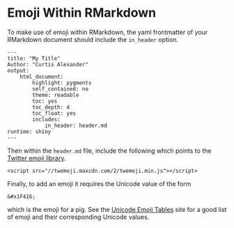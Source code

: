 # Emoji Within RMarkdown

To make use of emoji within RMarkdown, the yaml frontmatter of your RMarkdown document should include the `in_header` option.

```
---
title: "My Title"
Author: "Curtis Alexander"
output: 
    html_document: 
        highlight: pygments
        self_contained: no
        theme: readable
        toc: yes
        toc_depth: 4
        toc_float: yes
        includes:
            in_header: header.md
runtime: shiny
---
```

Then within the `header.md` file, include the following which points to the [Twitter emoji library](http://twitter.github.io/twemoji/).

```
<script src="//twemoji.maxcdn.com/2/twemoji.min.js"></script>
```

Finally, to add an emoji it requires the Unicode value of the form

```
&#x1F416;
```

which is the emoji for a pig.  See the [Unicode Emoji Tables](http://apps.timwhitlock.info/emoji/tables/unicode) site for a good list of emoji and their corresponding Unicode values.
